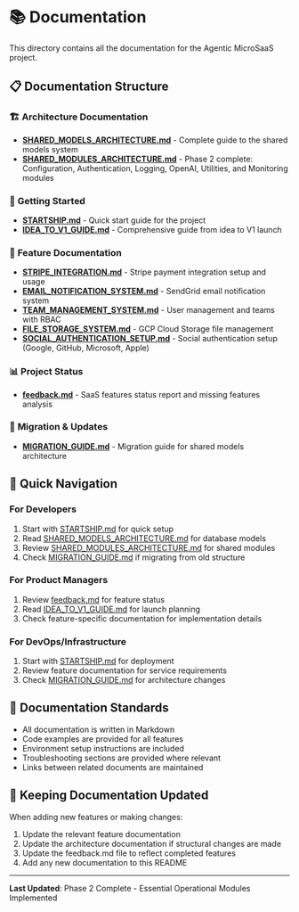 # 📚 Documentation

This directory contains all the documentation for the Agentic MicroSaaS project.

## 📋 Documentation Structure

### 🏗️ **Architecture Documentation**
- **[SHARED_MODELS_ARCHITECTURE.md](SHARED_MODELS_ARCHITECTURE.md)** - Complete guide to the shared models system
- **[SHARED_MODULES_ARCHITECTURE.md](SHARED_MODULES_ARCHITECTURE.md)** - Phase 2 complete: Configuration, Authentication, Logging, OpenAI, Utilities, and Monitoring modules

### 🚀 **Getting Started**
- **[STARTSHIP.md](STARTSHIP.md)** - Quick start guide for the project
- **[IDEA_TO_V1_GUIDE.md](IDEA_TO_V1_GUIDE.md)** - Comprehensive guide from idea to V1 launch

### 🔧 **Feature Documentation**
- **[STRIPE_INTEGRATION.md](STRIPE_INTEGRATION.md)** - Stripe payment integration setup and usage
- **[EMAIL_NOTIFICATION_SYSTEM.md](EMAIL_NOTIFICATION_SYSTEM.md)** - SendGrid email notification system
- **[TEAM_MANAGEMENT_SYSTEM.md](TEAM_MANAGEMENT_SYSTEM.md)** - User management and teams with RBAC
- **[FILE_STORAGE_SYSTEM.md](FILE_STORAGE_SYSTEM.md)** - GCP Cloud Storage file management
- **[SOCIAL_AUTHENTICATION_SETUP.md](SOCIAL_AUTHENTICATION_SETUP.md)** - Social authentication setup (Google, GitHub, Microsoft, Apple)

### 📊 **Project Status**
- **[feedback.md](feedback.md)** - SaaS features status report and missing features analysis

### 🔄 **Migration & Updates**
- **[MIGRATION_GUIDE.md](MIGRATION_GUIDE.md)** - Migration guide for shared models architecture

## 🎯 **Quick Navigation**

### **For Developers**
1. Start with [STARTSHIP.md](STARTSHIP.md) for quick setup
2. Read [SHARED_MODELS_ARCHITECTURE.md](SHARED_MODELS_ARCHITECTURE.md) for database models
3. Review [SHARED_MODULES_ARCHITECTURE.md](SHARED_MODULES_ARCHITECTURE.md) for shared modules
4. Check [MIGRATION_GUIDE.md](MIGRATION_GUIDE.md) if migrating from old structure

### **For Product Managers**
1. Review [feedback.md](feedback.md) for feature status
2. Read [IDEA_TO_V1_GUIDE.md](IDEA_TO_V1_GUIDE.md) for launch planning
3. Check feature-specific documentation for implementation details

### **For DevOps/Infrastructure**
1. Start with [STARTSHIP.md](STARTSHIP.md) for deployment
2. Review feature documentation for service requirements
3. Check [MIGRATION_GUIDE.md](MIGRATION_GUIDE.md) for architecture changes

## 📝 **Documentation Standards**

- All documentation is written in Markdown
- Code examples are provided for all features
- Environment setup instructions are included
- Troubleshooting sections are provided where relevant
- Links between related documents are maintained

## 🔄 **Keeping Documentation Updated**

When adding new features or making changes:
1. Update the relevant feature documentation
2. Update the architecture documentation if structural changes are made
3. Update the feedback.md file to reflect completed features
4. Add any new documentation to this README

---

**Last Updated**: Phase 2 Complete - Essential Operational Modules Implemented